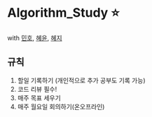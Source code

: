 # Algorithm_Study :star:
with [민호](https://github.com/ymh254), [혜윤](http://github.com/hyeyoon0808), [혜지](https://github.com/gpwltl)

## 규칙
1. 할일 기록하기 (개인적으로 추가 공부도 기록 가능)
2. 코드 리뷰 필수!
3. 매주 목표 세우기
4. 매주 월요일 회의하기(온오프라인)
